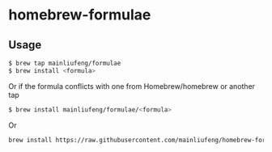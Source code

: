 # homebrew-formulae

## Usage

```bash
$ brew tap mainliufeng/formulae
$ brew install <formula>
```

Or if the formula conflicts with one from Homebrew/homebrew or another tap

```bash
$ brew install mainliufeng/formulae/<formula>
```

Or

```bash
brew install https://raw.githubusercontent.com/mainliufeng/homebrew-formulae/master/Formula/<formula>.rb
```
